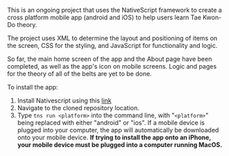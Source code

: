 This is an ongoing project that uses the NativeScript framework to create a cross platform mobile app (android and iOS) to help users learn Tae Kwon-Do theory.

The project uses XML to determine the layout and positioning of items on the screen, CSS for the styling, and JavaScript for functionality and logic.

So far, the main home screen of the app and the About page have been completed, as well as the app's icon on mobile screens. Logic and pages for the theory of all of the belts are yet to be done.

To install the app:
1. Install Nativescript using this [link](https://www.npmjs.com/package/nativescript)
2. Navigate to the cloned repository location.
3. Type `tns run <platform>` into the command line, with "`<platform>`" being replaced with either "android" or "ios". If a mobile device is plugged into your computer, the app will automatically be downloaded onto your mobile device. **If trying to install the app onto an iPhone, your mobile device must be plugged into a computer running MacOS.**




